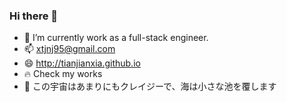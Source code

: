 ### Hi there 👋

- 🌱  I’m currently work as a full-stack engineer.
- 📫  xtjnj95@gmail.com
- 😄  http://tianjianxia.github.io
- 🔥  Check my works
- 🙇‍  この宇宙はあまりにもクレイジーで、海は小さな池を覆します


<script src="//rss.bloople.net/?url=https%3A%2F%2Ftianjianxia.github.io%2Ffeed.xml&showtitle=false&type=js"></script>

